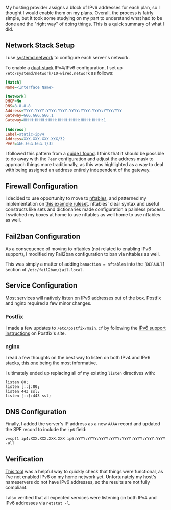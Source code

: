 My hosting provider assigns a block of IPv6 addresses for each plan, so I
thought I would enable them on my plans.  Overall, the process is fairly
simple, but it took some studying on my part to understand what had to be done
and the "right way" of doing things.  This is a quick summary of what I did.


<!--break-->


## Network Stack Setup

I use
[systemd.network](https://www.freedesktop.org/software/systemd/man/systemd.network.html)
to configure each server's network.

To enable a [dual-stack](https://whatismyipaddress.com/dual-stack) IPv4/IPv6
configuration, I set up `/etc/systemd/network/10-wired.network` as follows:

```ini
[Match]
Name=<Interface Name>

[Network]
DHCP=No
DNS=8.8.8.8
Address=YYYY:YYYY:YYYY:YYYY:YYYY:YYYY:YYYY:YYYY/YYY
Gateway=GGG.GGG.GGG.1
Gateway=HHHH:HHHH:HHHH:HHHH:HHHH:HHHH:HHHH:1

[Address]
Label=static-ipv4
Address=XXX.XXX.XXX.XXX/32
Peer=GGG.GGG.GGG.1/32
```

I followed this pattern from a [guide I
found](https://wiki.hetzner.de/index.php/Network_configuration_using_systemd-networkd/en).
I think that it should be possible to do away with the `Peer` configuration and
adjust the address mask to approach things more traditionally, as this was
highlighted as a way to deal with being assigned an address entirely
independent of the gateway.


## Firewall Configuration

I decided to use opportunity to move to
[nftables](https://wiki.nftables.org/wiki-nftables/index.php/Main_Page), and
patterned my implementation on [this example
ruleset](https://wiki.nftables.org/wiki-nftables/index.php/Simple_ruleset_for_a_server).
nftables' clear syntax and useful constructs like sets and dictionaries made
configuration a painless process.  I switched my boxes at home to use nftables
as well home to use nftables as well.


## Fail2ban Configuration

As a consequence of moving to nftables (not related to enabling IPv6 support),
I modified my Fail2ban configuration to ban via nftables as well.

This was simply a matter of adding `banaction = nftables` into the `[DEFAULT]`
section of `/etc/fail2ban/jail.local`.


## Service Configuration

Most services will natively listen on IPv6 addresses out of the box.  Postfix
and nginx required a few minor changes.


### Postfix

I made a few updates to `/etc/postfix/main.cf` by following the [IPv6 support
instructions](http://www.postfix.org/IPV6_README.html) on Postfix's site.


### nginx

I read a few thoughts on the best way to listen on both IPv4 and IPv6 stacks,
[this
one](https://serverfault.com/questions/638367/do-you-need-separate-ipv4-and-ipv6-listen-directives-in-nginx)
being the most informative.

I ultimately ended up replacing all of my existing `listen` directives with:

```plaintext
listen 80;
listen [::]:80;
listen 443 ssl;
listen [::]:443 ssl;
```


## DNS Configuration

Finally, I added the server's IP address as a new `AAAA` record and updated the SPF record to include the `ip6` field:

```plaintext
v=spf1 ip4:XXX.XXX.XXX.XXX ip6:YYYY:YYYY:YYYY:YYYY:YYYY:YYYY:YYYY:YYYY -all
```


## Verification

[This tool](https://ready.chair6.net) was a helpful way to quickly check that
things were functional, as I've not enabled IPv6 on my home network yet.
Unfortunately my host's nameservers do not have IPv6 addresses, so the results
are not fully compliant.

I also verified that all expected services were listening on both IPv4 and IPv6
addresses via `netstat -l`.
